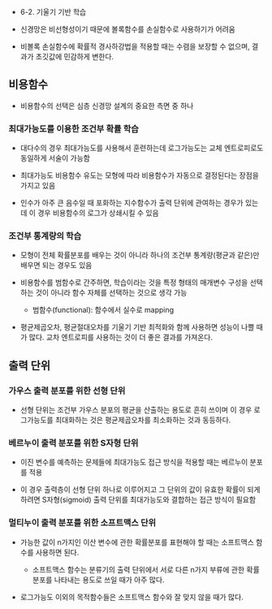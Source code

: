 * 6-2. 기울기 기반 학습

* 신경망은 비선형성이기 때문에 볼록함수를 손실함수로 사용하기가 어려움

* 비볼록 손실함수에 확률적 경사하강법을 적용할 때는 수렴을 보장할 수 없으며, 결과가 초깃값에 민감하게 변한다.

## 비용함수

* 비용함수의 선택은 심층 신경망 설계의 중요한 측면 중 하나

### 최대가능도를 이용한 조건부 확률 학습

* 대다수의 경우 최대가능도를 사용해서 훈련하는데 로그가능도는 교체 엔트로피로도 동일하게 서술이 가능함

* 최대가능도 비용함수 유도는 모형에 따라 비용함수가 자동으로 결정된다는 장점을 가지고 있음

* 인수가 아주 큰 음수일 때 포화하는 지수함수가 출력 단위에 관여하는 경우가 있는데 이 경우 비용함수의 로그가 상쇄시킬 수 있음

### 조건부 통계량의 학습

* 모형이 전체 확률분포를 배우는 것이 아니라 하나의 조건부 통계량(평균과 같은)만 배우면 되는 경우도 있음

* 비용함수를 범함수로 간주하면, 학습이라는 것을 특정 형태의 매개변수 구성을 선택하는 것이 아니라 함수 자체를 선택하는 것으로 생각 가능
    * 범함수(functional): 함수에서 실수로 mapping

* 평균제곱오차, 평균절대오차를 기울기 기반 최적화와 함께 사용하면 성능이 나쁠 때가 많다. 교차 엔트로피를 사용하는 것이 더 좋은 결과를 가져온다.

## 출력 단위

### 가우스 출력 분포를 위한 선형 단위

* 선형 단위는 조건부 가우스 분포의 평균을 산출하는 용도로 흔히 쓰이며 이 경우 로그가능도를 최대화하는 것은 평균제곱오차를 최소화하는 것과 동등하다.

### 베르누이 출력 분포를 위한 S자형 단위

* 이진 변수를 예측하는 문제들에 최대가능도 접근 방식을 적용할 때는 베르누이 분포를 적용

* 이 경우 출력층이 선형 단위 하나로 이루어지고 그 단위의 값이 유효한 확률이 되게 하려면 S자형(sigmoid) 출력 단위를 최대가능도와 결합하는 접근 방식이 필요함

### 멀티누이 출력 분포를 위한 소프트맥스 단위

* 가능한 값이 n가지인 이산 변수에 관한 확률분포를 표현해야 할 때는 소프트맥스 함수를 사용하면 된다.
    * 소프트맥스 함수는 분류기의 출력 단위에서 서로 다른 n가지 부류에 관한 확률분포를 나타내는 용도로 쓰일 때가 아주 많다.

* 로그가능도 이외의 목적함수들은 소프트맥스 함수와 잘 맞지 않을 때가 많다.
